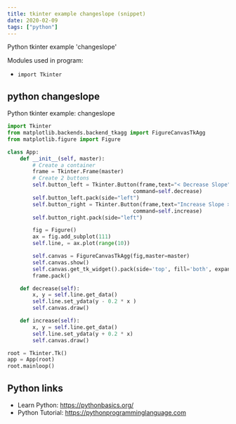 ```yaml
---
title: tkinter example changeslope (snippet)
date: 2020-02-09
tags: ["python"]
---
```

Python tkinter example 'changeslope'


Modules used in program: 
* `import Tkinter`

## python changeslope

Python tkinter example: changeslope

```python
import Tkinter
from matplotlib.backends.backend_tkagg import FigureCanvasTkAgg
from matplotlib.figure import Figure

class App:
    def __init__(self, master):
        # Create a container
        frame = Tkinter.Frame(master)
        # Create 2 buttons
        self.button_left = Tkinter.Button(frame,text="< Decrease Slope",
                                        command=self.decrease)
        self.button_left.pack(side="left")
        self.button_right = Tkinter.Button(frame,text="Increase Slope >",
                                        command=self.increase)
        self.button_right.pack(side="left")

        fig = Figure()
        ax = fig.add_subplot(111)
        self.line, = ax.plot(range(10))

        self.canvas = FigureCanvasTkAgg(fig,master=master)
        self.canvas.show()
        self.canvas.get_tk_widget().pack(side='top', fill='both', expand=1)
        frame.pack()

    def decrease(self):
        x, y = self.line.get_data()
        self.line.set_ydata(y - 0.2 * x )
        self.canvas.draw()

    def increase(self):
        x, y = self.line.get_data()
        self.line.set_ydata(y + 0.2 * x)
        self.canvas.draw()

root = Tkinter.Tk()
app = App(root)
root.mainloop()

```

## Python links

- Learn Python: https://pythonbasics.org/
- Python Tutorial: https://pythonprogramminglanguage.com
